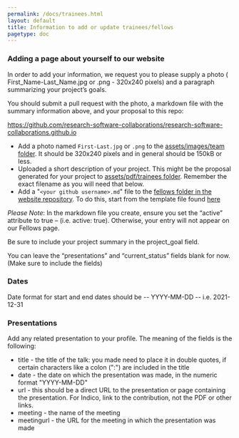 ```yaml
---
permalink: /docs/trainees.html
layout: default
title: Information to add or update trainees/fellows
pagetype: doc
---
```


### Adding a page about yourself to our website

In order to add your information, we request you to please supply a photo ( First_Name-Last_Name.jpg or .png - 320x240 pixels) and a paragraph summarizing your project’s goals.

You should submit a pull request with the photo, a markdown file with the summary information above, and your proposal to this repo:

<https://github.com/research-software-collaborations/research-software-collaborations.github.io>


* Add a photo named `First-Last.jpg` or `.png` to the [assets/images/team folder](https://github.com/research-software-collaborations/research-software-collaborations.github.io/tree/master/assets/images/team). It should be 320x240 pixels and in general should be 150kB or less.
* Uploaded a short description of your project. This might be the proposal generated for your project to [assets/pdf/trainees folder](https://github.com/research-software-collaborations/research-software-collaborations.github.io/tree/master/assets/pdf/trainees). Remember the exact filename as you will need that below.
* Add a "`<your github username>.md`" file to the [fellows folder in the website repository](https://github.com/research-software-collaborations/research-software-collaborations.github.io/tree/master/pages/trainees). To do this, start from the template file found [here](https://github.com/research-software-collaborations/research-software-collaborations.github.io/blob/master/pages/trainees/template.md.txt)

*Please Note*:  In the markdown file you create, ensure you set the “active” attribute to true – (i.e.  active: true).  Otherwise, your entry will not appear on our Fellows page.

Be sure to include your project summary in the project_goal field.

You can leave the “presentations” and “current_status” fields blank for now.  (Make sure to include the fields)

### Dates
Date format for start and end dates should be -- YYYY-MM-DD -- i.e. 2021-12-31

### Presentations

Add any related presentation to your profile. The meaning of the fields is the following:
  * title - the title of the talk: you made need to place it in double quotes, if certain characters like a colon (":") are included in the title
  * date - the date on which the presentation was made, in the numeric format "YYYY-MM-DD"
  * url - this should be a direct URL to the presentation or page containing the presentation. For Indico, link to the contribution, not the PDF or other links.
  * meeting - the name of the meeting
  * meetingurl - the URL for the meeting in which the presentation was made

